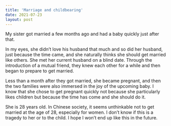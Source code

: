 ```yaml
---
title: 'Marriage and childbearing'
date: 2021-07-23
layout: post
---
```


My sister got married a few months ago and had a baby quickly just after that.

In my eyes, she didn’t love his husband that much and so did her husband, just because the time came, and she naturally thinks she should get married like others. She met her current husband on a blind date. Through the introduction of a mutual friend, they knew each other for a while and then began to prepare to get married.

Less than a month after they got married, she became pregnant, and then the two families were also immersed in the joy of the upcoming baby. I know that she chose to get pregnant quickly not because she particularly likes children but because the time has come and she should do it.

She is 28 years old. In Chinese society, it seems unthinkable not to get married at the age of 28, especially for women. I don’t know if this is a tragedy to her or to the child. I hope I won’t end up like this in the future.
